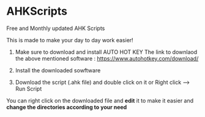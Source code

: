 # AHKScripts
Free and Monthly updated AHK Scripts

This is made to make your day to day work easier!

1. Make sure to download and install AUTO HOT KEY
   The link to downlaod the above mentioned software : https://www.autohotkey.com/download/

2. Install the downloaded sowftware

3. Download the script (.ahk file) and double click on it 
   or Right click --> Run Script


You can right click on the downloaded file and **edit** it to make it easier and **change the directories according to your need**
